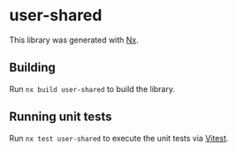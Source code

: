 # user-shared

This library was generated with [Nx](https://nx.dev).

## Building

Run `nx build user-shared` to build the library.

## Running unit tests

Run `nx test user-shared` to execute the unit tests via [Vitest](https://vitest.dev/).
